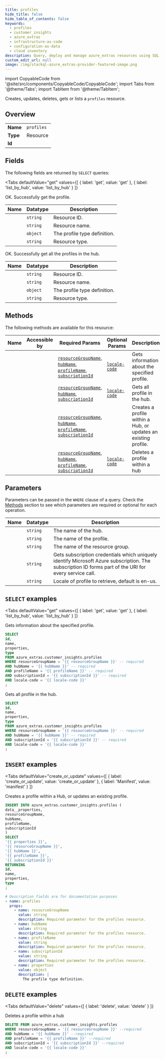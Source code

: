 ```yaml
--- 
title: profiles
hide_title: false
hide_table_of_contents: false
keywords:
  - profiles
  - customer_insights
  - azure_extras
  - infrastructure-as-code
  - configuration-as-data
  - cloud inventory
description: Query, deploy and manage azure_extras resources using SQL
custom_edit_url: null
image: /img/stackql-azure_extras-provider-featured-image.png
---
```


import CopyableCode from '@site/src/components/CopyableCode/CopyableCode';
import Tabs from '@theme/Tabs';
import TabItem from '@theme/TabItem';

Creates, updates, deletes, gets or lists a <code>profiles</code> resource.

## Overview
<table><tbody>
<tr><td><b>Name</b></td><td><code>profiles</code></td></tr>
<tr><td><b>Type</b></td><td>Resource</td></tr>
<tr><td><b>Id</b></td><td><CopyableCode code="azure_extras.customer_insights.profiles" /></td></tr>
</tbody></table>

## Fields

The following fields are returned by `SELECT` queries:

<Tabs
    defaultValue="get"
    values={[
        { label: 'get', value: 'get' },
        { label: 'list_by_hub', value: 'list_by_hub' }
    ]}
>
<TabItem value="get">

OK. Successfully get the profile.

<table>
<thead>
    <tr>
    <th>Name</th>
    <th>Datatype</th>
    <th>Description</th>
    </tr>
</thead>
<tbody>
<tr>
    <td><CopyableCode code="id" /></td>
    <td><code>string</code></td>
    <td>Resource ID.</td>
</tr>
<tr>
    <td><CopyableCode code="name" /></td>
    <td><code>string</code></td>
    <td>Resource name.</td>
</tr>
<tr>
    <td><CopyableCode code="properties" /></td>
    <td><code>object</code></td>
    <td>The profile type definition.</td>
</tr>
<tr>
    <td><CopyableCode code="type" /></td>
    <td><code>string</code></td>
    <td>Resource type.</td>
</tr>
</tbody>
</table>
</TabItem>
<TabItem value="list_by_hub">

OK. Successfully get all the profiles in the hub.

<table>
<thead>
    <tr>
    <th>Name</th>
    <th>Datatype</th>
    <th>Description</th>
    </tr>
</thead>
<tbody>
<tr>
    <td><CopyableCode code="id" /></td>
    <td><code>string</code></td>
    <td>Resource ID.</td>
</tr>
<tr>
    <td><CopyableCode code="name" /></td>
    <td><code>string</code></td>
    <td>Resource name.</td>
</tr>
<tr>
    <td><CopyableCode code="properties" /></td>
    <td><code>object</code></td>
    <td>The profile type definition.</td>
</tr>
<tr>
    <td><CopyableCode code="type" /></td>
    <td><code>string</code></td>
    <td>Resource type.</td>
</tr>
</tbody>
</table>
</TabItem>
</Tabs>

## Methods

The following methods are available for this resource:

<table>
<thead>
    <tr>
    <th>Name</th>
    <th>Accessible by</th>
    <th>Required Params</th>
    <th>Optional Params</th>
    <th>Description</th>
    </tr>
</thead>
<tbody>
<tr>
    <td><a href="#get"><CopyableCode code="get" /></a></td>
    <td><CopyableCode code="select" /></td>
    <td><a href="#parameter-resourceGroupName"><code>resourceGroupName</code></a>, <a href="#parameter-hubName"><code>hubName</code></a>, <a href="#parameter-profileName"><code>profileName</code></a>, <a href="#parameter-subscriptionId"><code>subscriptionId</code></a></td>
    <td><a href="#parameter-locale-code"><code>locale-code</code></a></td>
    <td>Gets information about the specified profile.</td>
</tr>
<tr>
    <td><a href="#list_by_hub"><CopyableCode code="list_by_hub" /></a></td>
    <td><CopyableCode code="select" /></td>
    <td><a href="#parameter-resourceGroupName"><code>resourceGroupName</code></a>, <a href="#parameter-hubName"><code>hubName</code></a>, <a href="#parameter-subscriptionId"><code>subscriptionId</code></a></td>
    <td><a href="#parameter-locale-code"><code>locale-code</code></a></td>
    <td>Gets all profile in the hub.</td>
</tr>
<tr>
    <td><a href="#create_or_update"><CopyableCode code="create_or_update" /></a></td>
    <td><CopyableCode code="insert" /></td>
    <td><a href="#parameter-resourceGroupName"><code>resourceGroupName</code></a>, <a href="#parameter-hubName"><code>hubName</code></a>, <a href="#parameter-profileName"><code>profileName</code></a>, <a href="#parameter-subscriptionId"><code>subscriptionId</code></a></td>
    <td></td>
    <td>Creates a profile within a Hub, or updates an existing profile.</td>
</tr>
<tr>
    <td><a href="#delete"><CopyableCode code="delete" /></a></td>
    <td><CopyableCode code="delete" /></td>
    <td><a href="#parameter-resourceGroupName"><code>resourceGroupName</code></a>, <a href="#parameter-hubName"><code>hubName</code></a>, <a href="#parameter-profileName"><code>profileName</code></a>, <a href="#parameter-subscriptionId"><code>subscriptionId</code></a></td>
    <td><a href="#parameter-locale-code"><code>locale-code</code></a></td>
    <td>Deletes a profile within a hub</td>
</tr>
</tbody>
</table>

## Parameters

Parameters can be passed in the `WHERE` clause of a query. Check the [Methods](#methods) section to see which parameters are required or optional for each operation.

<table>
<thead>
    <tr>
    <th>Name</th>
    <th>Datatype</th>
    <th>Description</th>
    </tr>
</thead>
<tbody>
<tr id="parameter-hubName">
    <td><CopyableCode code="hubName" /></td>
    <td><code>string</code></td>
    <td>The name of the hub.</td>
</tr>
<tr id="parameter-profileName">
    <td><CopyableCode code="profileName" /></td>
    <td><code>string</code></td>
    <td>The name of the profile.</td>
</tr>
<tr id="parameter-resourceGroupName">
    <td><CopyableCode code="resourceGroupName" /></td>
    <td><code>string</code></td>
    <td>The name of the resource group.</td>
</tr>
<tr id="parameter-subscriptionId">
    <td><CopyableCode code="subscriptionId" /></td>
    <td><code>string</code></td>
    <td>Gets subscription credentials which uniquely identify Microsoft Azure subscription. The subscription ID forms part of the URI for every service call.</td>
</tr>
<tr id="parameter-locale-code">
    <td><CopyableCode code="locale-code" /></td>
    <td><code>string</code></td>
    <td>Locale of profile to retrieve, default is en-us.</td>
</tr>
</tbody>
</table>

## `SELECT` examples

<Tabs
    defaultValue="get"
    values={[
        { label: 'get', value: 'get' },
        { label: 'list_by_hub', value: 'list_by_hub' }
    ]}
>
<TabItem value="get">

Gets information about the specified profile.

```sql
SELECT
id,
name,
properties,
type
FROM azure_extras.customer_insights.profiles
WHERE resourceGroupName = '{{ resourceGroupName }}' -- required
AND hubName = '{{ hubName }}' -- required
AND profileName = '{{ profileName }}' -- required
AND subscriptionId = '{{ subscriptionId }}' -- required
AND locale-code = '{{ locale-code }}'
;
```
</TabItem>
<TabItem value="list_by_hub">

Gets all profile in the hub.

```sql
SELECT
id,
name,
properties,
type
FROM azure_extras.customer_insights.profiles
WHERE resourceGroupName = '{{ resourceGroupName }}' -- required
AND hubName = '{{ hubName }}' -- required
AND subscriptionId = '{{ subscriptionId }}' -- required
AND locale-code = '{{ locale-code }}'
;
```
</TabItem>
</Tabs>


## `INSERT` examples

<Tabs
    defaultValue="create_or_update"
    values={[
        { label: 'create_or_update', value: 'create_or_update' },
        { label: 'Manifest', value: 'manifest' }
    ]}
>
<TabItem value="create_or_update">

Creates a profile within a Hub, or updates an existing profile.

```sql
INSERT INTO azure_extras.customer_insights.profiles (
data__properties,
resourceGroupName,
hubName,
profileName,
subscriptionId
)
SELECT 
'{{ properties }}',
'{{ resourceGroupName }}',
'{{ hubName }}',
'{{ profileName }}',
'{{ subscriptionId }}'
RETURNING
id,
name,
properties,
type
;
```
</TabItem>
<TabItem value="manifest">

```yaml
# Description fields are for documentation purposes
- name: profiles
  props:
    - name: resourceGroupName
      value: string
      description: Required parameter for the profiles resource.
    - name: hubName
      value: string
      description: Required parameter for the profiles resource.
    - name: profileName
      value: string
      description: Required parameter for the profiles resource.
    - name: subscriptionId
      value: string
      description: Required parameter for the profiles resource.
    - name: properties
      value: object
      description: |
        The profile type definition.
```
</TabItem>
</Tabs>


## `DELETE` examples

<Tabs
    defaultValue="delete"
    values={[
        { label: 'delete', value: 'delete' }
    ]}
>
<TabItem value="delete">

Deletes a profile within a hub

```sql
DELETE FROM azure_extras.customer_insights.profiles
WHERE resourceGroupName = '{{ resourceGroupName }}' --required
AND hubName = '{{ hubName }}' --required
AND profileName = '{{ profileName }}' --required
AND subscriptionId = '{{ subscriptionId }}' --required
AND locale-code = '{{ locale-code }}'
;
```
</TabItem>
</Tabs>

